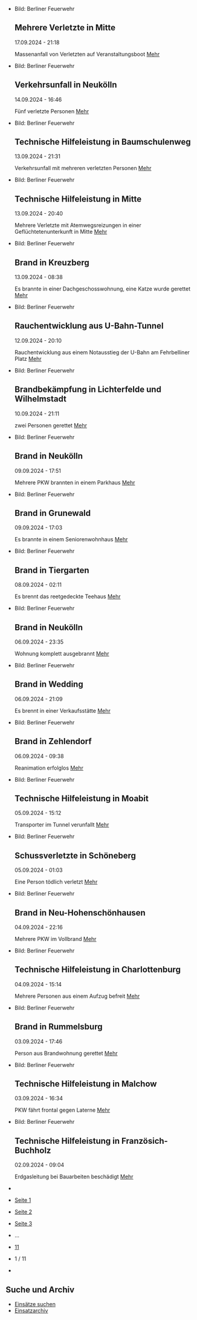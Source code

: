 * Bild: Berliner Feuerwehr

  Mehrere Verletzte in Mitte
  ----------

   17.09.2024 - 21:18

   Massenanfall von Verletzten auf Veranstaltungsboot
  [Mehr](https://www.berliner-feuerwehr.de/aktuelles/einsaetze/mehrere-verletzte-in-mitte-4641/)

* Bild: Berliner Feuerwehr

  Verkehrsunfall in Neukölln
  ----------

   14.09.2024 - 16:46

   Fünf verletzte Personen
  [Mehr](https://www.berliner-feuerwehr.de/aktuelles/einsaetze/verkehrsunfall-in-neukoelln-4-4639/)

* Bild: Berliner Feuerwehr

  Technische Hilfeleistung in Baumschulenweg
  ----------

   13.09.2024 - 21:31

   Verkehrsunfall mit mehreren verletzten Personen
  [Mehr](https://www.berliner-feuerwehr.de/aktuelles/einsaetze/technische-hilfeleistung-in-baumschulenweg-4638/)

* Bild: Berliner Feuerwehr

  Technische Hilfeleistung in Mitte
  ----------

   13.09.2024 - 20:40

   Mehrere Verletzte mit Atemwegsreizungen in einer Geflüchtetenunterkunft in Mitte
  [Mehr](https://www.berliner-feuerwehr.de/aktuelles/einsaetze/technische-hilfeleistung-in-mitte-4-4637/)

* Bild: Berliner Feuerwehr

  Brand in Kreuzberg
  ----------

   13.09.2024 - 08:38

   Es brannte in einer Dachgeschosswohnung, eine Katze wurde gerettet
  [Mehr](https://www.berliner-feuerwehr.de/aktuelles/einsaetze/brand-in-kreuzberg-22-4636/)

* Bild: Berliner Feuerwehr

  Rauchentwicklung aus U-Bahn-Tunnel
  ----------

   12.09.2024 - 20:10

   Rauchentwicklung aus einem Notausstieg der U-Bahn am Fehrbelliner Platz
  [Mehr](https://www.berliner-feuerwehr.de/aktuelles/einsaetze/rauchentwicklung-aus-u-bahn-tunnel-4635/)

* Bild: Berliner Feuerwehr

  Brandbekämpfung in Lichterfelde und Wilhelmstadt
  ----------

   10.09.2024 - 21:11

   zwei Personen gerettet
  [Mehr](https://www.berliner-feuerwehr.de/aktuelles/einsaetze/brandbekaempfung-in-lichterfelde-und-wilhelmstadt-4633/)

* Bild: Berliner Feuerwehr

  Brand in Neukölln
  ----------

   09.09.2024 - 17:51

   Mehrere PKW brannten in einem Parkhaus
  [Mehr](https://www.berliner-feuerwehr.de/aktuelles/einsaetze/neukoelln-4631/)

* Bild: Berliner Feuerwehr

  Brand in Grunewald
  ----------

   09.09.2024 - 17:03

   Es brannte in einem Seniorenwohnhaus
  [Mehr](https://www.berliner-feuerwehr.de/aktuelles/einsaetze/brand-in-grunewald-3-4630/)

* Bild: Berliner Feuerwehr

  Brand in Tiergarten
  ----------

   08.09.2024 - 02:11

   Es brennt das reetgedeckte Teehaus
  [Mehr](https://www.berliner-feuerwehr.de/aktuelles/einsaetze/brand-in-tiergarten-2-4629/)

* Bild: Berliner Feuerwehr

  Brand in Neukölln
  ----------

   06.09.2024 - 23:35

   Wohnung komplett ausgebrannt
  [Mehr](https://www.berliner-feuerwehr.de/aktuelles/einsaetze/brand-in-neukoelln-14-4628/)

* Bild: Berliner Feuerwehr

  Brand in Wedding
  ----------

   06.09.2024 - 21:09

   Es brennt in einer Verkaufsstätte
  [Mehr](https://www.berliner-feuerwehr.de/aktuelles/einsaetze/brand-in-wedding-5-4626/)

* Bild: Berliner Feuerwehr

  Brand in Zehlendorf
  ----------

   06.09.2024 - 09:38

   Reanimation erfolglos
  [Mehr](https://www.berliner-feuerwehr.de/aktuelles/einsaetze/brand-in-zehlendorf-5-4625/)

* Bild: Berliner Feuerwehr

  Technische Hilfeleistung in Moabit
  ----------

   05.09.2024 - 15:12

   Transporter im Tunnel verunfallt
  [Mehr](https://www.berliner-feuerwehr.de/aktuelles/einsaetze/technische-hilfeleistung-in-moabit-2-4624/)

* Bild: Berliner Feuerwehr

  Schussverletzte in Schöneberg
  ----------

   05.09.2024 - 01:03

   Eine Person tödlich verletzt
  [Mehr](https://www.berliner-feuerwehr.de/aktuelles/einsaetze/schussverletzte-in-schoeneberg-4621/)

* Bild: Berliner Feuerwehr

  Brand in Neu-Hohenschönhausen
  ----------

   04.09.2024 - 22:16

   Mehrere PKW im Vollbrand
  [Mehr](https://www.berliner-feuerwehr.de/aktuelles/einsaetze/brand-in-neu-hohenschoenhausen-9-4620/)

* Bild: Berliner Feuerwehr

  Technische Hilfeleistung in Charlottenburg
  ----------

   04.09.2024 - 15:14

   Mehrere Personen aus einem Aufzug befreit
  [Mehr](https://www.berliner-feuerwehr.de/aktuelles/einsaetze/technische-hilfeleistung-in-charlottenburg-4-4619/)

* Bild: Berliner Feuerwehr

  Brand in Rummelsburg
  ----------

   03.09.2024 - 17:46

   Person aus Brandwohnung gerettet
  [Mehr](https://www.berliner-feuerwehr.de/aktuelles/einsaetze/brand-in-rummelsburg-3-4618/)

* Bild: Berliner Feuerwehr

  Technische Hilfeleistung in Malchow
  ----------

   03.09.2024 - 16:34

   PKW fährt frontal gegen Laterne
  [Mehr](https://www.berliner-feuerwehr.de/aktuelles/einsaetze/technische-hilfeleistung-in-malchow-4617/)

* Bild: Berliner Feuerwehr

  Technische Hilfeleistung in Französich-Buchholz
  ----------

   02.09.2024 - 09:04

   Erdgasleitung bei Bauarbeiten beschädigt
  [Mehr](https://www.berliner-feuerwehr.de/aktuelles/einsaetze/technische-hilfeleistung-in-franzoesich-buchholz-4615/)

* []()
* [Seite 1](https://www.berliner-feuerwehr.de/aktuelles/einsaetze/1/)
* [Seite 2](https://www.berliner-feuerwehr.de/aktuelles/einsaetze/2/)
* [Seite 3](https://www.berliner-feuerwehr.de/aktuelles/einsaetze/3/)
* …
* [11](https://www.berliner-feuerwehr.de/aktuelles/einsaetze/11/)
* 1 / 11
* [](https://www.berliner-feuerwehr.de/aktuelles/einsaetze/2/)

Suche und Archiv
----------

* [Einsätze suchen](https://www.berliner-feuerwehr.de/aktuelles/einsaetze/einsatzsuche/)
* [Einsatzarchiv](https://www.berliner-feuerwehr.de/aktuelles/einsaetze/einsatzarchiv/)
